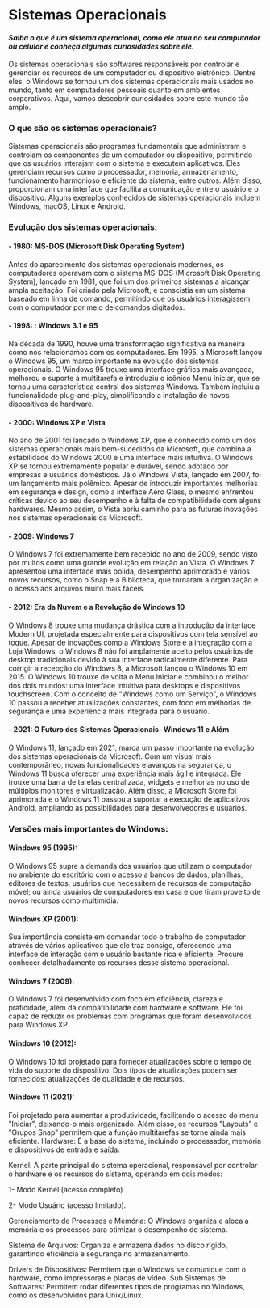 # Sistemas Operacionais
#### _Saiba o que é um sistema operacional, como ele atua no seu computador ou celular e conheça algumas curiosidades sobre ele._
 Os sistemas operacionais são softwares responsáveis por controlar e gerenciar os recursos de um computador ou dispositivo eletrônico. Dentre eles, o Windows se tornou um dos sistemas operacionais mais usados no mundo, tanto em computadores pessoais quanto em ambientes corporativos. Aqui, vamos descobrir curiosidades sobre este mundo tão amplo.
### O que são os sistemas operacionais?
  Sistemas operacionais são programas fundamentais que administram e controlam os componentes de um computador ou dispositivo, permitindo que os usuários interajam com o sistema e executem aplicativos. Eles gerenciam recursos como o processador, memória, armazenamento, funcionamento harmonioso e eficiente do sistema, entre outros. Além disso, proporcionam uma interface que facilita a comunicação entre o usuário e o dispositivo. Alguns exemplos conhecidos de sistemas operacionais incluem Windows, macOS, Linux e Android.
### Evolução dos sistemas operacionais:
#### - 1980: MS-DOS (Microsoft Disk Operating System)
 Antes do aparecimento dos sistemas operacionais modernos, os computadores operavam com o sistema MS-DOS (Microsoft Disk Operating System), lançado em 1981, que foi um dos primeiros sistemas a alcançar ampla aceitação. Foi criado pela Microsoft, e conscistia em um sistema baseado em linha de comando, permitindo que os usuários interagissem com o computador por meio de comandos digitados.
#### - 1998: : Windows 3.1 e 95
 Na década de 1990, houve uma transformação significativa na maneira como nos relacionamos com os computadores. Em 1995, a Microsoft lançou o Windows 95, um marco importante na evolução dos sistemas operacionais. O Windows 95 trouxe uma interface gráfica mais avançada, melhorou o suporte à multitarefa e introduziu o icônico Menu Iniciar, que se tornou uma característica central dos sistemas Windows. Também incluiu a funcionalidade plug-and-play, simplificando a instalação de novos dispositivos de hardware.
#### - 2000: Windows XP e Vista
 No ano de 2001 foi lançado o Windows XP, que é conhecido como um dos sistemas operacionais mais bem-sucedidos da Microsoft, que combina a estabilidade do Windows 2000 e uma interface mais intuitiva. O Windows XP se tornou extremamente popular e durável, sendo adotado por empresas e usuários domésticos.
 Já o Windows Vista, lançado em 2007, foi um lançamento mais polêmico. Apesar de introduzir importantes melhorias em segurança e design, como a interface Aero Glass, o mesmo enfrentou críticas devido ao seu desempenho e à falta de compatibilidade com alguns hardwares. Mesmo assim, o Vista abriu caminho para as futuras inovações nos sistemas operacionais da Microsoft.
#### - 2009: Windows 7
 O Windows 7 foi extremamente bem recebido no ano de 2009, sendo visto por muitos como uma grande evolução em relação ao Vista. O Windows 7 apresentou uma interface mais polida, desempenho aprimorado e vários novos recursos, como o Snap e a Biblioteca, que tornaram a organização e o acesso aos arquivos muito mais fáceis.
#### - 2012: Era da Nuvem e a Revolução do Windows 10
 O Windows 8 trouxe uma mudança drástica com a introdução da interface Modern UI, projetada especialmente para dispositivos com tela sensível ao toque. Apesar de inovações como a Windows Store e a integração com a Loja Windows, o Windows 8 não foi amplamente aceito pelos usuários de desktop tradicionais devido à sua interface radicalmente diferente.
 Para corrigir a recepção do Windows 8, a Microsoft lançou o Windows 10 em 2015. O Windows 10 trouxe de volta o Menu Iniciar e combinou o melhor dos dois mundos: uma interface intuitiva para desktops e dispositivos touchscreen. Com o conceito de "Windows como um Serviço", o Windows 10 passou a receber atualizações constantes, com foco em melhorias de segurança e uma experiência mais integrada para o usuário.
#### - 2021: O Futuro dos Sistemas Operacionais- Windows 11 e Além
 O Windows 11, lançado em 2021, marca um passo importante na evolução dos sistemas operacionais da Microsoft. Com um visual mais contemporâneo, novas funcionalidades e avanços na segurança, o Windows 11 busca oferecer uma experiência mais ágil e integrada. Ele trouxe uma barra de tarefas centralizada, widgets e melhorias no uso de múltiplos monitores e virtualização.
 Além disso, a Microsoft Store foi aprimorada e o Windows 11 passou a suportar a execução de aplicativos Android, ampliando as possibilidades para desenvolvedores e usuários.
### Versões mais importantes do Windows:
#### Windows 95 (1995): 
  O Windows 95 supre a demanda dos usuários que utilizam o computador no ambiente do escritório com o acesso a bancos de dados, planilhas, editores de textos; usuários que necessitem de recursos de computação móvel; ou ainda usuários de computadores em casa e que tiram proveito de novos recursos como multimídia.
#### Windows XP (2001):
 Sua importância consiste em comandar todo o trabalho do computador através de vários aplicativos que ele traz consigo, oferecendo uma interface de interação com o usuário bastante rica e eficiente. Procure conhecer detalhadamente os recursos desse sistema operacional.
#### Windows 7 (2009): 
 O Windows 7 foi desenvolvido com foco em eficiência, clareza e praticidade, além da compatibilidade com hardware e software. Ele foi capaz de reduzir os problemas com programas que foram desenvolvidos para Windows XP.
#### Windows 10 (2012):
 O Windows 10 foi projetado para fornecer atualizações sobre o tempo de vida do suporte do dispositivo. Dois tipos de atualizações podem ser fornecidos: atualizações de qualidade e de recursos.
#### Windows 11 (2021):
Foi projetado para aumentar a produtividade, facilitando o acesso do menu "Iniciar", deixando-o mais organizado. Além disso, os recursos "Layouts" e "Grupos Snap" permitem que a função multitarefas se torne ainda mais eficiente.
Hardware: É a base do sistema, incluindo o processador, memória e dispositivos de entrada e saída. 

Kernel: A parte principal do sistema operacional, responsável por controlar o hardware e os recursos do sistema, operando em dois modos:  

 1- Modo Kernel (acesso completo)

 2- Modo Usuário (acesso limitado).

Gerenciamento de Processos e Memória: O Windows organiza e aloca a memória e os processos para otimizar o desempenho do sistema.

Sistema de Arquivos: Organiza e armazena dados no disco rígido, garantindo eficiência e segurança no armazenamento.

 Drivers de Dispositivos:  Permitem que o Windows se comunique com o hardware, como impressoras e placas de vídeo.
 Sub Sistemas de Softwares: Permitem rodar diferentes tipos de programas no Windows, como os desenvolvidos para Unix/Linux.

